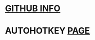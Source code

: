 # [GITHUB INFO](https://pauljohnsgit.github.io/Gitinfo/)

# AUTOHOTKEY [PAGE](https://pauljohnsgit.github.io/AHK/)
